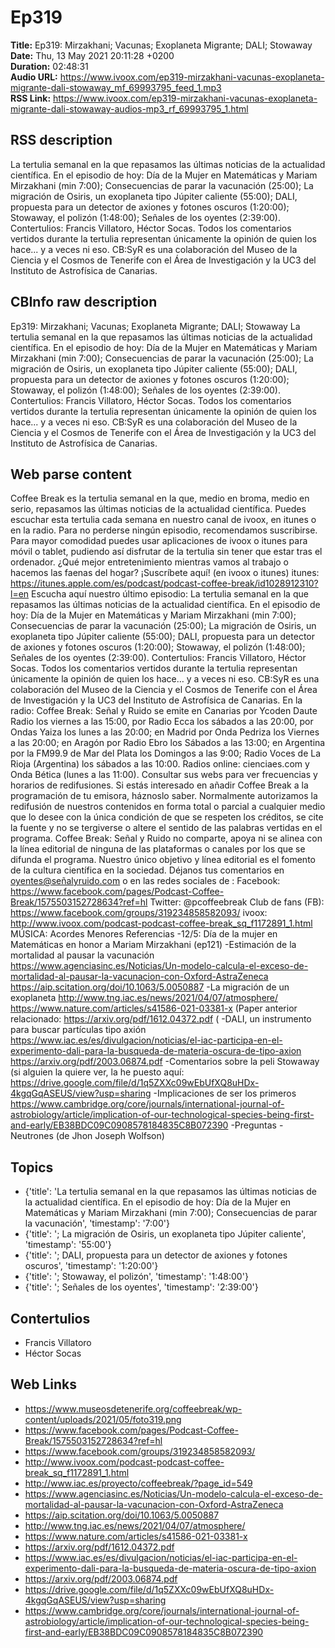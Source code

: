 # Ep319  
**Title:** Ep319: Mirzakhani; Vacunas; Exoplaneta Migrante; DALI; Stowaway  
**Date:** Thu, 13 May 2021 20:11:28 +0200  
**Duration:** 02:48:31  
**Audio URL:** https://www.ivoox.com/ep319-mirzakhani-vacunas-exoplaneta-migrante-dali-stowaway_mf_69993795_feed_1.mp3  
**RSS Link:** https://www.ivoox.com/ep319-mirzakhani-vacunas-exoplaneta-migrante-dali-stowaway-audios-mp3_rf_69993795_1.html  

## RSS description
La tertulia semanal en la que repasamos las últimas noticias de la actualidad científica. En el episodio de hoy: Día de la Mujer en Matemáticas y Mariam Mirzakhani (min 7:00); Consecuencias de parar la vacunación (25:00); La migración de Osiris, un exoplaneta tipo Júpiter caliente (55:00); DALI, propuesta para un detector de axiones y fotones oscuros (1:20:00); Stowaway, el polizón (1:48:00); Señales de los oyentes (2:39:00). Contertulios: Francis Villatoro, Héctor Socas. Todos los comentarios vertidos durante la tertulia representan únicamente la opinión de quien los hace... y a veces ni eso. CB:SyR es una colaboración del Museo de la Ciencia y el Cosmos de Tenerife con el Área de Investigación y la UC3 del Instituto de Astrofísica de Canarias.

## CBInfo raw description
Ep319: Mirzakhani; Vacunas; Exoplaneta Migrante; DALI; Stowaway
La tertulia semanal en la que repasamos las últimas noticias de la actualidad científica. En el episodio de hoy: Día de la Mujer en Matemáticas y Mariam Mirzakhani (min 7:00); Consecuencias de parar la vacunación (25:00); La migración de Osiris, un exoplaneta tipo Júpiter caliente (55:00); DALI, propuesta para un detector de axiones y fotones oscuros (1:20:00); Stowaway, el polizón (1:48:00); Señales de los oyentes (2:39:00). Contertulios: Francis Villatoro, Héctor Socas. Todos los comentarios vertidos durante la tertulia representan únicamente la opinión de quien los hace... y a veces ni eso. CB:SyR es una colaboración del Museo de la Ciencia y el Cosmos de Tenerife con el Área de Investigación y la UC3 del Instituto de Astrofísica de Canarias.


## Web parse content
Coffee Break es la tertulia semanal en la que, medio en broma, medio en serio, repasamos las últimas noticias de la actualidad científica. Puedes escuchar esta tertulia cada semana en nuestro canal de ivoox, en itunes o en la radio. Para no perderse ningún episodio, recomendamos suscribirse. Para mayor comodidad puedes usar aplicaciones de ivoox o itunes para móvil o tablet, pudiendo así disfrutar de la tertulia sin tener que estar tras el ordenador. ¿Qué mejor entretenimiento mientras vamos al trabajo o hacemos las faenas del hogar? ¡Suscríbete aquí! (en ivoox o itunes) itunes: https://itunes.apple.com/es/podcast/podcast-coffee-break/id1028912310?l=en Escucha aquí nuestro último episodio: La tertulia semanal en la que repasamos las últimas noticias de la actualidad científica. En el episodio de hoy: Día de la Mujer en Matemáticas y Mariam Mirzakhani (min 7:00); Consecuencias de parar la vacunación (25:00); La migración de Osiris, un exoplaneta tipo Júpiter caliente (55:00); DALI, propuesta para un detector de axiones y fotones oscuros (1:20:00); Stowaway, el polizón (1:48:00); Señales de los oyentes (2:39:00). Contertulios: Francis Villatoro, Héctor Socas. Todos los comentarios vertidos durante la tertulia representan únicamente la opinión de quien los hace… y a veces ni eso. CB:SyR es una colaboración del Museo de la Ciencia y el Cosmos de Tenerife con el Área de Investigación y la UC3 del Instituto de Astrofísica de Canarias. En la radio: Coffee Break: Señal y Ruido se emite en Canarias por Ycoden Daute Radio los viernes a las 15:00, por Radio Ecca los sábados a las 20:00, por Ondas Yaiza los lunes a las 20:00; en Madrid por Onda Pedriza los Viernes a las 20:00; en Aragón por Radio Ebro los Sábados a las 13:00; en Argentina por la FM99.9 de Mar del Plata los Domingos a las 9:00; Radio Voces de La Rioja (Argentina) los sábados a las 10:00. Radios online: cienciaes.com y Onda Bética (lunes a las 11:00). Consultar sus webs para ver frecuencias y horarios de redifusiones. Si estás interesado en añadir Coffee Break a la programación de tu emisora, háznoslo saber. Normalmente autorizamos la redifusión de nuestros contenidos en forma total o parcial a cualquier medio que lo desee con la única condición de que se respeten los créditos, se cite la fuente y no se tergiverse o altere el sentido de las palabras vertidas en el programa. Coffee Break: Señal y Ruido no comparte, apoya ni se alinea con la línea editorial de ninguna de las plataformas o canales por los que se difunda el programa. Nuestro único objetivo y línea editorial es el fomento de la cultura científica en la sociedad. Déjanos tus comentarios en oyentes@señalyruido.com o en las redes sociales de : Facebook: https://www.facebook.com/pages/Podcast-Coffee-Break/1575503152728634?ref=hl Twitter: @pcoffeebreak Club de fans (FB): https://www.facebook.com/groups/319234858582093/ ivoox: http://www.ivoox.com/podcast-podcast-coffee-break_sq_f1172891_1.html MÚSICA: Acordes Menores Referencias -12/5: Día de la mujer en Matemáticas en honor a Mariam Mirzakhani (ep121) -Estimación de la mortalidad al pausar la vacunación https://www.agenciasinc.es/Noticias/Un-modelo-calcula-el-exceso-de-mortalidad-al-pausar-la-vacunacion-con-Oxford-AstraZeneca https://aip.scitation.org/doi/10.1063/5.0050887 -La migración de un exoplaneta http://www.tng.iac.es/news/2021/04/07/atmosphere/ https://www.nature.com/articles/s41586-021-03381-x (Paper anterior relacionado: https://arxiv.org/pdf/1612.04372.pdf ( -DALI, un instrumento para buscar partículas tipo axión https://www.iac.es/es/divulgacion/noticias/el-iac-participa-en-el-experimento-dali-para-la-busqueda-de-materia-oscura-de-tipo-axion https://arxiv.org/pdf/2003.06874.pdf -Comentarios sobre la peli Stowaway (si alguien la quiere ver, la he puesto aquí: https://drive.google.com/file/d/1q5ZXXc09wEbUfXQ8uHDx-4kgqGqASEUS/view?usp=sharing -Implicaciones de ser los primeros https://www.cambridge.org/core/journals/international-journal-of-astrobiology/article/implication-of-our-technological-species-being-first-and-early/EB38BDC09C0908578184835C8B072390 -Preguntas -Neutrones (de Jhon Joseph Wolfson)

## Topics
- {'title': 'La tertulia semanal en la que repasamos las últimas noticias de la actualidad científica. En el episodio de hoy: Día de la Mujer en Matemáticas y Mariam Mirzakhani (min 7:00); Consecuencias de parar la vacunación', 'timestamp': '7:00'}
- {'title': '; La migración de Osiris, un exoplaneta tipo Júpiter caliente', 'timestamp': '55:00'}
- {'title': '; DALI, propuesta para un detector de axiones y fotones oscuros', 'timestamp': '1:20:00'}
- {'title': '; Stowaway, el polizón', 'timestamp': '1:48:00'}
- {'title': '; Señales de los oyentes', 'timestamp': '2:39:00'}
## Contertulios
- Francis Villatoro
- Héctor Socas
## Web Links
- https://www.museosdetenerife.org/coffeebreak/wp-content/uploads/2021/05/foto319.png
- https://www.facebook.com/pages/Podcast-Coffee-Break/1575503152728634?ref=hl
- https://www.facebook.com/groups/319234858582093/
- http://www.ivoox.com/podcast-podcast-coffee-break_sq_f1172891_1.html
- http://www.iac.es/proyecto/coffeebreak/?page_id=549
- https://www.agenciasinc.es/Noticias/Un-modelo-calcula-el-exceso-de-mortalidad-al-pausar-la-vacunacion-con-Oxford-AstraZeneca
- https://aip.scitation.org/doi/10.1063/5.0050887
- http://www.tng.iac.es/news/2021/04/07/atmosphere/
- https://www.nature.com/articles/s41586-021-03381-x
- https://arxiv.org/pdf/1612.04372.pdf
- https://www.iac.es/es/divulgacion/noticias/el-iac-participa-en-el-experimento-dali-para-la-busqueda-de-materia-oscura-de-tipo-axion
- https://arxiv.org/pdf/2003.06874.pdf
- https://drive.google.com/file/d/1q5ZXXc09wEbUfXQ8uHDx-4kgqGqASEUS/view?usp=sharing
- https://www.cambridge.org/core/journals/international-journal-of-astrobiology/article/implication-of-our-technological-species-being-first-and-early/EB38BDC09C0908578184835C8B072390